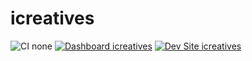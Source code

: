 # icreatives

![CI none](https://img.shields.io/badge/ci-none-orange.svg)
[![Dashboard icreatives](https://img.shields.io/badge/dashboard-icreatives-yellow.svg)](https://dashboard.pantheon.io/sites/9cde9b81-1422-4195-9c97-75a2c3b31f40#dev/code)
[![Dev Site icreatives](https://img.shields.io/badge/site-icreatives-blue.svg)](http://dev-icreatives.pantheonsite.io/)